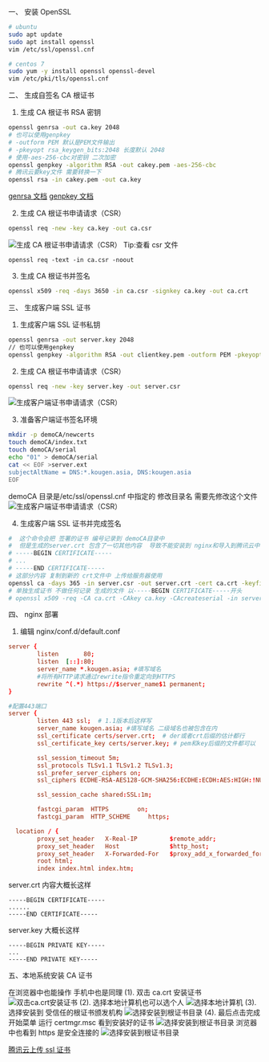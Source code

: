 一、 安装 OpenSSL

```bash
# ubuntu
sudo apt update
sudo apt install openssl
vim /etc/ssl/openssl.cnf

# centos 7
sudo yum -y install openssl openssl-devel
vim /etc/pki/tls/openssl.cnf
```

二、 生成自签名 CA 根证书

1. 生成 CA 根证书 RSA 密钥

```bash
openssl genrsa -out ca.key 2048
# 也可以使用genpkey
# -outform PEM 默认是PEM文件输出
# -pkeyopt rsa_keygen_bits:2048 长度默认 2048
# 使用-aes-256-cbc对密钥 二次加密
openssl genpkey -algorithm RSA -out cakey.pem -aes-256-cbc
# 腾讯云要key文件 需要转换一下
openssl rsa -in cakey.pem -out ca.key
```

[genrsa 文档](https://www.openssl.org/docs/man3.1/man1/openssl-genrsa.html)
[genpkey 文档](https://www.openssl.org/docs/man3.1/man1/openssl-genpkey.html)

2. 生成 CA 根证书申请请求（CSR）

```bash
openssl req -new -key ca.key -out ca.csr
```

![生成 CA 根证书申请请求（CSR）](generate_ca.csr.png)
Tip:查看 csr 文件

```
openssl req -text -in ca.csr -noout
```

3. 生成 CA 根证书并签名

```bash
openssl x509 -req -days 3650 -in ca.csr -signkey ca.key -out ca.crt
```

三、 生成客户端 SSL 证书

1. 生成客户端 SSL 证书私钥

```bash
openssl genrsa -out server.key 2048
// 也可以使用genpkey
openssl genpkey -algorithm RSA -out clientkey.pem -outform PEM -pkeyopt rsa_keygen_bits:2048
```

2. 生成 CA 根证书申请请求（CSR）

```bash
openssl req -new -key server.key -out server.csr
```

![生成客户端证书申请请求（CSR）](generate_server.csr.png)

3. 准备客户端证书签名环境

```bash
mkdir -p demoCA/newcerts
touch demoCA/index.txt
touch demoCA/serial
echo "01" > demoCA/serial
cat << EOF >server.ext
subjectAltName = DNS:*.kougen.asia, DNS:kougen.asia
EOF
```

demoCA 目录是/etc/ssl/openssl.cnf 中指定的 修改目录名 需要先修改这个文件
![生成客户端证书申请请求（CSR）](openssl.cnf.png)

4. 生成客户端 SSL 证书并完成签名

```bash
#  这个命令会把 签署的证书 编号记录到 demoCA目录中
#  但是生成的server.crt 包含了一切其他内容  导致不能安装到 nginx和导入到腾讯云中 需要把
# -----BEGIN CERTIFICATE-----
# ...
# -----END CERTIFICATE-----
# 这部分内容 复制到新的 crt文件中 上传给服务器使用
openssl ca -days 365 -in server.csr -out server.crt -cert ca.crt -keyfile ca.key -extfile server.ext
# 单独生成证书 不做任何记录 生成的文件 以-----BEGIN CERTIFICATE-----开头
# openssl x509 -req -CA ca.crt -CAkey ca.key -CAcreateserial -in server.csr -out server.crt -extfile server.ext
```

四、 nginx 部署

1. 编辑 nginx/conf.d/default.conf

```conf
server {
        listen       80;
        listen  [::]:80;
        server_name *.kougen.asia; #填写域名
        #将所有HTTP请求通过rewrite指令重定向到HTTPS
        rewrite ^(.*) https://$server_name$1 permanent;
}

#配置443端口
server {
        listen 443 ssl;  # 1.1版本后这样写
        server_name kougen.asia; #填写域名 二级域名也被包含在内
        ssl_certificate certs/server.crt;  # der或者crt后缀的估计都行
        ssl_certificate_key certs/server.key; # pem和key后缀的文件都可以

        ssl_session_timeout 5m;
        ssl_protocols TLSv1.1 TLSv1.2 TLSv1.3;
        ssl_prefer_server_ciphers on;
        ssl_ciphers ECDHE-RSA-AES128-GCM-SHA256:ECDHE:ECDH:AES:HIGH:!NULL:!aNULL:!MD5:!ADH:!RC4;

        ssl_session_cache shared:SSL:1m;

        fastcgi_param  HTTPS        on;
        fastcgi_param  HTTP_SCHEME     https;

  location / {
        proxy_set_header   X-Real-IP         $remote_addr;
        proxy_set_header   Host              $http_host;
        proxy_set_header   X-Forwarded-For   $proxy_add_x_forwarded_for;
        root html;
        index index.html index.htm;

```

server.crt 内容大概长这样

```
-----BEGIN CERTIFICATE-----
......
-----END CERTIFICATE-----
```

server.key 大概长这样

```
-----BEGIN PRIVATE KEY-----
...
-----END PRIVATE KEY-----
```

五、本地系统安装 CA 证书

在浏览器中也能操作 手机中也是同理
(1). 双击 ca.crt 安装证书
![双击ca.crt安装证书](install_ca.png)
(2). 选择本地计算机也可以选个人
![选择本地计算机](install_ca2.png)
(3). 选择安装到 受信任的根证书颁发机构
![选择安装到根证书目录](install_ca3.png)
(4). 最后点击完成
开始菜单 运行 certmgr.msc 看到安装好的证书
![选择安装到根证书目录](install_ca_check1.png)
浏览器中也看到 https 是安全连接的
![选择安装到根证书目录](install_ca_check2.png)

[腾讯云上传 ssl 证书](https://console.cloud.tencent.com/ssl/dsc/upload)
